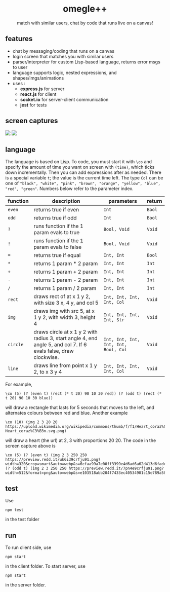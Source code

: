 <h1 align="center"> omegle++ </h1>
<p align="center">match with similar users, chat by code that runs live on a canvas!</p>

## features

* chat by messaging/coding that runs on a canvas
* login screen that matches you with similar users
* parser/interpreter for custom Lisp-based language, returns error msgs to user
* language supports logic, nested expressions, and shapes/imgs/animations
* uses :
  - **express.js** for server
  - **react.js** for client
  - **socket.io** for server-client communication
  - **jest** for tests

## screen captures

<img src="https://i.imgur.com/GDsewxL.gif">
<img src="https://i.imgur.com/rwIwaTO.gif">


## language

The language is based on Lisp. To code, you must start it with ```\co``` and specify the amount of time you want on screen with ```(time)```, which ticks down incrementally. Then you can add expressions after as needed. There is a special variable ```t```; the value is the current time left. The type ```Col``` can be one of 
```"black", "white", "pink", "brown", "orange", "yellow", "blue", "red", "green"```. Numbers below refer to the parameter index.

| function  | description | parameters | return |
| ------------- | ------------- | ------------- | ------------- | 
| ```even``` | returns true if even | ```Int``` | ```Bool``` |
| ```odd``` | returns true if odd | ```Int``` | ```Bool``` |
| ```?``` | runs function if the 1 param evals to true | ```Bool, Void``` | ```Void``` |
| ```!``` | runs function if the 1 param evals to false | ```Bool, Void``` | ```Void``` |
| ```=``` | returns true if equal | ```Int, Int``` | ```Bool``` |
| ```*``` | returns 1 param * 2 param | ```Int, Int``` | ```Int``` |
| ```+``` | returns 1 param + 2 param | ```Int, Int``` | ```Int``` |
| ```-``` | returns 1 param - 2 param | ```Int, Int``` | ```Int``` |
| ```/``` | returns 1 param / 2 param | ```Int, Int``` | ```Int``` |
| ```rect``` | draws rect of at x 1 y 2, with size 3 x, 4 y, and col 5 | ```Int, Int, Int, Int, Col``` | ```Void``` |
| ```img``` | draws img with src 5, at x 1 y 2, with width 3, height 4 | ```Int, Int, Int, Int, Str``` | ```Void``` |
| ```circle``` | draws circle at x 1 y 2 with radius 3, start angle 4, end angle 5, and col 7. If 6 evals false, draw clockwise. | ```Int, Int, Int, Int, Int, Bool, Col``` | ```Void``` |
| ```line``` | draws line from point x 1 y 2, to x 3 y 4 | ```Int, Int, Int, Int, Col``` | ```Void``` |

For example,

```
\co (5) (? (even t) (rect (* t 20) 90 10 30 red)) (? (odd t) (rect (* t 20) 90 10 30 blue))
```

will draw a rectangle that lasts for 5 seconds that moves to the left, and alternates colours between red and blue. Another example

```
\co (10) (img 2 3 20 20 https://upload.wikimedia.org/wikipedia/commons/thumb/f/f1/Heart_coraz%C3%B3n.svg/1200px-Heart_coraz%C3%B3n.svg.png)
```

will draw a heart (the url) at 2, 3 with proportions 20 20. The code in the screen capture above is

```
\co (5) (? (even t) (img 2 3 250 250 https://preview.redd.it/uk6i39crfju91.png?width=320&crop=smart&auto=webp&s=6cfaa99a7e00ff3399e4d6ad6a62d413d6fadc2d)) (? (odd t) (img 2 3 250 250 https://preview.redd.it/7pn4e9crfju91.png?width=512&format=png&auto=webp&s=e103518abb204f7433ec40534901c15e789a5863))
```

## test

Use

```Batch
npm test
```

in the test folder

## run

To run client side, use

```Batch
npm start
```

in the client folder. To start server, use

```Batch
npm start
```
in the server folder.
